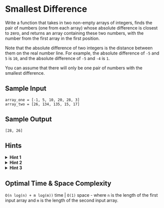 # Smallest Difference

Write a function that takes in two non-empty arrays of integers, finds the pair of numbers (one from each array) whose absolute difference is closest to zero, and returns an array containing these two numbers, with the number from the first array in the first position.

Note that the absolute difference of two integers is the distance between them on the real number line. For example, the absolute difference of `-5` and `5` is `10`, and the absolute difference of `-5` and `-4` is `1`.

You can assume that there will only be one pair of numbers with the smallest difference.

## Sample Input

```plaintext
array_one = [-1, 5, 10, 20, 28, 3]
array_two = [26, 134, 135, 15, 17]
```

## Sample Output

```plaintext
[28, 26]
```

## Hints

<details>
<summary><b>Hint 1</b></summary>

Instead of generating all possible pairs of numbers, try somehow only looking at pairs that you know could actually have the smallest difference. How can you accomplish this?

</details>

<details>
<summary><b>Hint 2</b></summary>

Would it help if the two arrays were sorted? If the arrays were sorted and you were looking at a given pair of numbers, could you efficiently find the next pair of numbers to look at? What are the runtime implications of sorting the arrays?

</details>

<details>
<summary><b>Hint 3</b></summary>

Start by sorting both arrays, as per Hint #2. Put a pointer at the beginning of both arrays and evaluate the absolute difference of the pointer-numbers. If the difference is equal to zero, then you've found the closest pair; otherwise, increment the pointer of the smaller of the two numbers to find a potentially better pair. Continue until you get a pair with a difference of zero or until one of the pointers gets out of range of its array.

</details>

## Optimal Time & Space Complexity

`O(n log(n) + m log(m))` time | `O(1)` space - where `n` is the length of the first input array and `m` is the length of the second input array.
